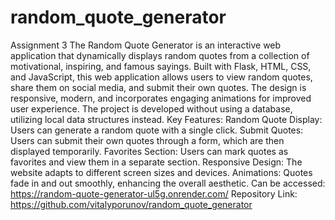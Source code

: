 # random_quote_generator
Assignment 3 
The Random Quote Generator is an interactive web application that dynamically displays random quotes from a collection of motivational, inspiring, and famous sayings. Built with Flask, HTML, CSS, and JavaScript, this web application allows users to view random quotes, share them on social media, and submit their own quotes. The design is responsive, modern, and incorporates engaging animations for improved user experience. The project is developed without using a database, utilizing local data structures instead. 
Key Features:
Random Quote Display: Users can generate a random quote with a single click.
Submit Quotes: Users can submit their own quotes through a form, which are then displayed temporarily.
Favorites Section: Users can mark quotes as favorites and view them in a separate section.
Responsive Design: The website adapts to different screen sizes and devices.
Animations: Quotes fade in and out smoothly, enhancing the overall aesthetic. 
Can be accessed: https://random-quote-generator-ul5g.onrender.com/ 
Repository Link: https://github.com/vitalyporunov/random_quote_generator 
